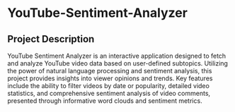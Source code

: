 # YouTube-Sentiment-Analyzer

## Project Description
YouTube Sentiment Analyzer is an interactive application designed to fetch and analyze YouTube video data based on user-defined subtopics. Utilizing the power of natural language processing and sentiment analysis, this project provides insights into viewer opinions and trends. Key features include the ability to filter videos by date or popularity, detailed video statistics, and comprehensive sentiment analysis of video comments, presented through informative word clouds and sentiment metrics.
